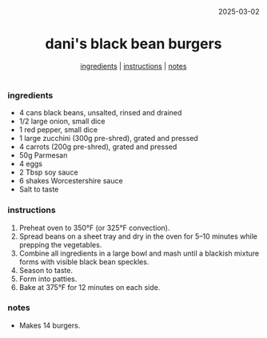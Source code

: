 <p align="right">2025-03-02</p>

<h1 align="center">dani's black bean burgers</h1>

<div align="center">
  <a href="#ingredients">ingredients</a> | 
  <a href="#instructions">instructions</a> | 
  <a href="#notes">notes</a>
</div>
<br>

### ingredients
- 4 cans black beans, unsalted, rinsed and drained  
- 1/2 large onion, small dice  
- 1 red pepper, small dice  
- 1 large zucchini (300g pre-shred), grated and pressed  
- 4 carrots (200g pre-shred), grated and pressed  
- 50g Parmesan  
- 4 eggs  
- 2 Tbsp soy sauce  
- 6 shakes Worcestershire sauce  
- Salt to taste  

### instructions
1. Preheat oven to 350°F (or 325°F convection).  
2. Spread beans on a sheet tray and dry in the oven for 5–10 minutes while prepping the vegetables.  
3. Combine all ingredients in a large bowl and mash until a blackish mixture forms with visible black bean speckles.  
4. Season to taste.  
5. Form into patties.  
6. Bake at 375°F for 12 minutes on each side.  

### notes
- Makes 14 burgers.  

